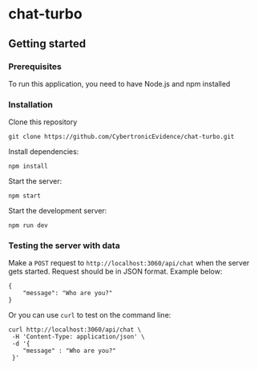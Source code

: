 # chat-turbo

## Getting started

### Prerequisites

To run this application, you need to have Node.js and npm installed

### Installation

Clone this repository

```
git clone https://github.com/CybertronicEvidence/chat-turbo.git
```

Install dependencies:

```
npm install
```

Start the server:

```
npm start
```

Start the development server:

```
npm run dev
```

### Testing the server with data

Make a `POST` request to `http://localhost:3060/api/chat` when the server gets started.
Request should be in JSON format. Example below:

```
{
    "message": "Who are you?"
}
```

Or you can use `curl` to test on the command line:

```
curl http://localhost:3060/api/chat \
 -H 'Content-Type: application/json' \
 -d '{
    "message" : "Who are you?"
 }'
```
